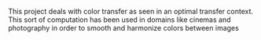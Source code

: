This project deals with color transfer as seen in an optimal transfer context. This sort of computation has been used in domains like cinemas and photography in order to smooth and harmonize colors between images
